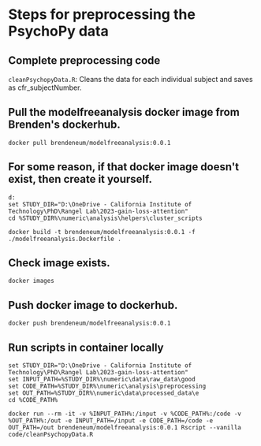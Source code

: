 # Steps for preprocessing the PsychoPy data

## Complete preprocessing code

`cleanPsychopyData.R`: Cleans the data for each individual subject and saves as cfr_subjectNumber.

## Pull the modelfreeanalysis docker image from Brenden's dockerhub.

```
docker pull brendeneum/modelfreeanalysis:0.0.1
```

## For some reason, if that docker image doesn't exist, then create it yourself.

```
d:
set STUDY_DIR="D:\OneDrive - California Institute of Technology\PhD\Rangel Lab\2023-gain-loss-attention"
cd %STUDY_DIR%\numeric\analysis\helpers\cluster_scripts

docker build -t brendeneum/modelfreeanalysis:0.0.1 -f ./modelfreeanalysis.Dockerfile .
```

## Check image exists.

```
docker images
```

## Push docker image to dockerhub.

```
docker push brendeneum/modelfreeanalysis:0.0.1
```

## Run scripts in container locally

```
set STUDY_DIR="D:\OneDrive - California Institute of Technology\PhD\Rangel Lab\2023-gain-loss-attention"
set INPUT_PATH=%STUDY_DIR%\numeric\data\raw_data\good
set CODE_PATH=%STUDY_DIR%\numeric\analysis\preprocessing
set OUT_PATH=%STUDY_DIR%\numeric\data\processed_data\e
cd %CODE_PATH%

docker run --rm -it -v %INPUT_PATH%:/input -v %CODE_PATH%:/code -v %OUT_PATH%:/out -e INPUT_PATH=/input -e CODE_PATH=/code -e OUT_PATH=/out brendeneum/modelfreeanalysis:0.0.1 Rscript --vanilla code/cleanPsychopyData.R
```